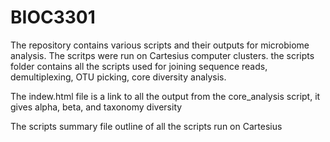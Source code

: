 # BIOC3301
The repository contains various scripts and their outputs for microbiome analysis. The scritps were run on Cartesius computer clusters. 
the scripts folder contains all the scripts used for joining sequence reads, demultiplexing, OTU picking, core diversity analysis. 

The indew.html file is a link to all the output from the core_analysis script, it gives alpha, beta, and taxonomy diversity

The scripts summary file outline of all the scripts run on Cartesius 
